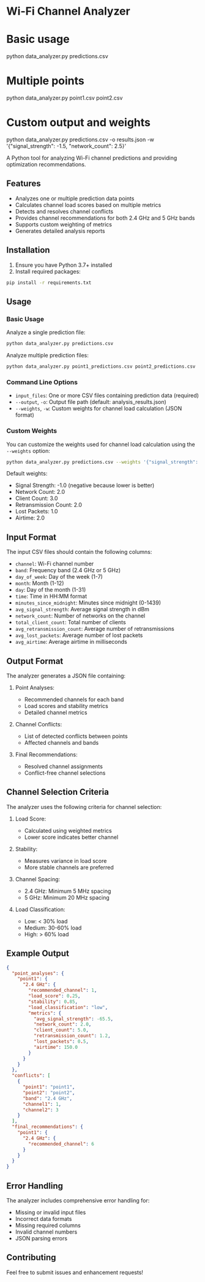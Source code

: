 # Wi-Fi Channel Analyzer

# Basic usage
python data_analyzer.py predictions.csv

# Multiple points
python data_analyzer.py point1.csv point2.csv

# Custom output and weights
python data_analyzer.py predictions.csv -o results.json -w '{"signal_strength": -1.5, "network_count": 2.5}'

A Python tool for analyzing Wi-Fi channel predictions and providing optimization recommendations.

## Features

- Analyzes one or multiple prediction data points
- Calculates channel load scores based on multiple metrics
- Detects and resolves channel conflicts
- Provides channel recommendations for both 2.4 GHz and 5 GHz bands
- Supports custom weighting of metrics
- Generates detailed analysis reports

## Installation

1. Ensure you have Python 3.7+ installed
2. Install required packages:
```bash
pip install -r requirements.txt
```

## Usage

### Basic Usage

Analyze a single prediction file:
```bash
python data_analyzer.py predictions.csv
```

Analyze multiple prediction files:
```bash
python data_analyzer.py point1_predictions.csv point2_predictions.csv
```

### Command Line Options

- `input_files`: One or more CSV files containing prediction data (required)
- `--output`, `-o`: Output file path (default: analysis_results.json)
- `--weights`, `-w`: Custom weights for channel load calculation (JSON format)

### Custom Weights

You can customize the weights used for channel load calculation using the `--weights` option:

```bash
python data_analyzer.py predictions.csv --weights '{"signal_strength": -1.5, "network_count": 2.5, "client_count": 3.5, "retransmission_count": 2.0, "lost_packets": 1.5, "airtime": 2.5}'
```

Default weights:
- Signal Strength: -1.0 (negative because lower is better)
- Network Count: 2.0
- Client Count: 3.0
- Retransmission Count: 2.0
- Lost Packets: 1.0
- Airtime: 2.0

## Input Format

The input CSV files should contain the following columns:

- `channel`: Wi-Fi channel number
- `band`: Frequency band (2.4 GHz or 5 GHz)
- `day_of_week`: Day of the week (1-7)
- `month`: Month (1-12)
- `day`: Day of the month (1-31)
- `time`: Time in HH:MM format
- `minutes_since_midnight`: Minutes since midnight (0-1439)
- `avg_signal_strength`: Average signal strength in dBm
- `network_count`: Number of networks on the channel
- `total_client_count`: Total number of clients
- `avg_retransmission_count`: Average number of retransmissions
- `avg_lost_packets`: Average number of lost packets
- `avg_airtime`: Average airtime in milliseconds

## Output Format

The analyzer generates a JSON file containing:

1. Point Analyses:
   - Recommended channels for each band
   - Load scores and stability metrics
   - Detailed channel metrics

2. Channel Conflicts:
   - List of detected conflicts between points
   - Affected channels and bands

3. Final Recommendations:
   - Resolved channel assignments
   - Conflict-free channel selections

## Channel Selection Criteria

The analyzer uses the following criteria for channel selection:

1. Load Score:
   - Calculated using weighted metrics
   - Lower score indicates better channel

2. Stability:
   - Measures variance in load score
   - More stable channels are preferred

3. Channel Spacing:
   - 2.4 GHz: Minimum 5 MHz spacing
   - 5 GHz: Minimum 20 MHz spacing

4. Load Classification:
   - Low: < 30% load
   - Medium: 30-60% load
   - High: > 60% load

## Example Output

```json
{
  "point_analyses": {
    "point1": {
      "2.4 GHz": {
        "recommended_channel": 1,
        "load_score": 0.25,
        "stability": 0.85,
        "load_classification": "low",
        "metrics": {
          "avg_signal_strength": -65.5,
          "network_count": 2.0,
          "client_count": 5.0,
          "retransmission_count": 1.2,
          "lost_packets": 0.5,
          "airtime": 150.0
        }
      }
    }
  },
  "conflicts": [
    {
      "point1": "point1",
      "point2": "point2",
      "band": "2.4 GHz",
      "channel1": 1,
      "channel2": 3
    }
  ],
  "final_recommendations": {
    "point1": {
      "2.4 GHz": {
        "recommended_channel": 6
      }
    }
  }
}
```

## Error Handling

The analyzer includes comprehensive error handling for:
- Missing or invalid input files
- Incorrect data formats
- Missing required columns
- Invalid channel numbers
- JSON parsing errors

## Contributing

Feel free to submit issues and enhancement requests! 